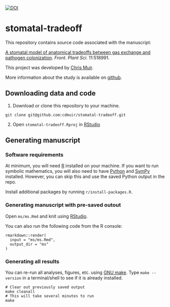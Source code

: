 [![DOI](https://zenodo.org/badge/226997664.svg)](https://zenodo.org/badge/latestdoi/226997664)

# stomatal-tradeoff

This repository contains source code associated with the manuscript:

[A stomatal model of anatomical tradeoffs between gas exchange
and pathogen colonization](https://doi.org/10.3389/fpls.2020.518991). *Front. Plant Sci.* 11:518991.

This project was developed by [Chris Muir](https://cdmuir.netlify.app).

More information about the study is available on [github](https://github.com/cdmuir/stomatal-tradeoff/blob/master/ms/ms.pdf).

## Downloading data and code 

1. Download or clone this repository to your machine.

```
git clone git@github.com:cdmuir/stomatal-tradeoff.git
```

2. Open `stomatal-tradeoff.Rproj` in [RStudio](https://www.rstudio.com/)

## Generating manuscript

### Software requirements

At minimum, you will need [R](https://cran.r-project.org/) installed on your machine. If you want to run symbolic mathematics, you will also need to have [Python](https://www.python.org/) and [SymPy](https://www.sympy.org/en/index.html) installed. However, you can skip this and use the saved Python output in the repo.

Install additional packages by running `r/install-packages.R`.

### Generating manuscript with pre-saved outout

Open `ms/ms.Rmd` and knit using [RStudio](https://www.rstudio.com/).

You can also run the following code from the R console:

```{r}
rmarkdown::render(
  input = "ms/ms.Rmd",
  output_dir = "ms"
)
```

### Generating all results

You can re-run all analyses, figures, etc. using [GNU make](https://www.gnu.org/software/make/). Type `make --version` in a terminal/shell to see if it is already installed.

```
# Clear out previously saved output
make cleanall
# This will take several minutes to run
make
```
